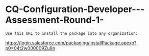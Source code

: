 # CQ-Configuration-Developer---Assessment-Round-1-

	Use this URL to install the package into any organization:
https://login.salesforce.com/packaging/installPackage.apexp?p0=04t2w000009Zu9n
